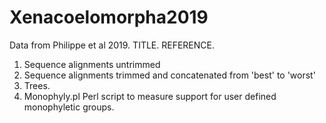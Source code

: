 # Xenacoelomorpha2019

Data from Philippe et al 2019.  TITLE. REFERENCE.

1. Sequence alignments untrimmed
2. Sequence alignments trimmed and concatenated from 'best' to 'worst'
3. Trees.
4. Monophyly.pl  Perl script to measure support for user defined monophyletic groups.

